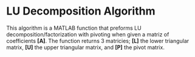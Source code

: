 # LU Decomposition Algorithm
This algorithm is a MATLAB function that preforms LU decomposition/factorization with pivoting when given a matriz of coefficients **[A]**. The function returns 3 matricies; **[L]** the lower triangular matrix, **[U]** the upper triangular matrix, and **[P]** the pivot matrix.
